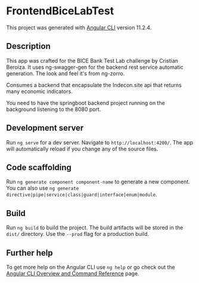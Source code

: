 # FrontendBiceLabTest

This project was generated with [Angular CLI](https://github.com/angular/angular-cli) version 11.2.4.

## Description
This app was crafted for the BICE Bank Test Lab challenge by Cristian Beroiza. It uses ng-swagger-gen for the
backend rest service automatic generation. The look and feel it's from ng-zorro.

Consumes a backend that encapsulate the Indecon.site api that returns many economic indicators.

You need to have the springboot backend project running on the background listening to the 8080 port.
## Development server

Run `ng serve` for a dev server. Navigate to `http://localhost:4200/`. The app will automatically reload if you change any of the source files.

## Code scaffolding

Run `ng generate component component-name` to generate a new component. You can also use `ng generate directive|pipe|service|class|guard|interface|enum|module`.

## Build

Run `ng build` to build the project. The build artifacts will be stored in the `dist/` directory. Use the `--prod` flag for a production build.

## Further help

To get more help on the Angular CLI use `ng help` or go check out the [Angular CLI Overview and Command Reference](https://angular.io/cli) page.
